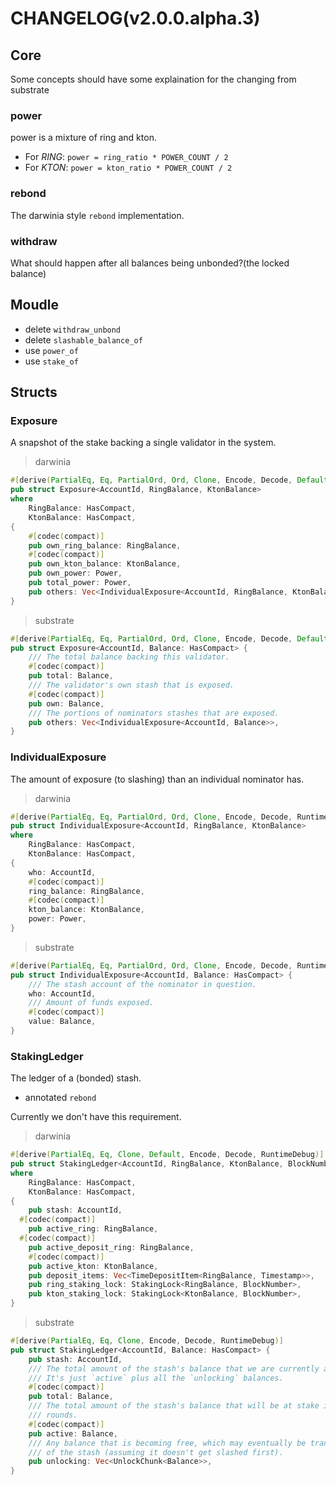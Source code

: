# CHANGELOG(v2.0.0.alpha.3)

## Core

Some concepts should have some explaination for the changing from substrate

### power

power is a mixture of ring and kton.

+ For *RING*: `power = ring_ratio * POWER_COUNT / 2`
+ For *KTON*: `power = kton_ratio * POWER_COUNT / 2`

### rebond

The darwinia style `rebond` implementation.


### withdraw

What should happen after all balances being unbonded?(the locked balance)


## Moudle
+ delete `withdraw_unbond`
+ delete `slashable_balance_of`
+ use `power_of`
+ use `stake_of`

## Structs

### Exposure

A snapshot of the stake backing a single validator in the system.

> darwinia

```rust
#[derive(PartialEq, Eq, PartialOrd, Ord, Clone, Encode, Decode, Default, RuntimeDebug)]
pub struct Exposure<AccountId, RingBalance, KtonBalance>
where
	RingBalance: HasCompact,
	KtonBalance: HasCompact,
{
	#[codec(compact)]
	pub own_ring_balance: RingBalance,
	#[codec(compact)]
	pub own_kton_balance: KtonBalance,
	pub own_power: Power,
	pub total_power: Power,
	pub others: Vec<IndividualExposure<AccountId, RingBalance, KtonBalance>>,
}
```

> substrate

```rust
#[derive(PartialEq, Eq, PartialOrd, Ord, Clone, Encode, Decode, Default, RuntimeDebug)]
pub struct Exposure<AccountId, Balance: HasCompact> {
	/// The total balance backing this validator.
	#[codec(compact)]
	pub total: Balance,
	/// The validator's own stash that is exposed.
	#[codec(compact)]
	pub own: Balance,
	/// The portions of nominators stashes that are exposed.
	pub others: Vec<IndividualExposure<AccountId, Balance>>,
}
```

### IndividualExposure

The amount of exposure (to slashing) than an individual nominator has.

> darwinia

```rust
#[derive(PartialEq, Eq, PartialOrd, Ord, Clone, Encode, Decode, RuntimeDebug)]
pub struct IndividualExposure<AccountId, RingBalance, KtonBalance>
where
	RingBalance: HasCompact,
	KtonBalance: HasCompact,
{
	who: AccountId,
	#[codec(compact)]
	ring_balance: RingBalance,
	#[codec(compact)]
	kton_balance: KtonBalance,
	power: Power,
}
```

> substrate
```rust
#[derive(PartialEq, Eq, PartialOrd, Ord, Clone, Encode, Decode, RuntimeDebug)]
pub struct IndividualExposure<AccountId, Balance: HasCompact> {
	/// The stash account of the nominator in question.
	who: AccountId,
	/// Amount of funds exposed.
	#[codec(compact)]
	value: Balance,
}
```


### StakingLedger

The ledger of a (bonded) stash.

+ annotated `rebond`

Currently we don't have this requirement.

> darwinia
```rust
#[derive(PartialEq, Eq, Clone, Default, Encode, Decode, RuntimeDebug)]
pub struct StakingLedger<AccountId, RingBalance, KtonBalance, BlockNumber, Timestamp>
where
	RingBalance: HasCompact,
	KtonBalance: HasCompact,
{
	pub stash: AccountId,
  #[codec(compact)]
	pub active_ring: RingBalance,
  #[codec(compact)]
	pub active_deposit_ring: RingBalance,
	#[codec(compact)]
	pub active_kton: KtonBalance,
	pub deposit_items: Vec<TimeDepositItem<RingBalance, Timestamp>>,
	pub ring_staking_lock: StakingLock<RingBalance, BlockNumber>,
	pub kton_staking_lock: StakingLock<KtonBalance, BlockNumber>,
}
```

> substrate

```rust
#[derive(PartialEq, Eq, Clone, Encode, Decode, RuntimeDebug)]
pub struct StakingLedger<AccountId, Balance: HasCompact> {
	pub stash: AccountId,
	/// The total amount of the stash's balance that we are currently accounting for.
	/// It's just `active` plus all the `unlocking` balances.
	#[codec(compact)]
	pub total: Balance,
	/// The total amount of the stash's balance that will be at stake in any forthcoming
	/// rounds.
	#[codec(compact)]
	pub active: Balance,
	/// Any balance that is becoming free, which may eventually be transferred out
	/// of the stash (assuming it doesn't get slashed first).
	pub unlocking: Vec<UnlockChunk<Balance>>,
}
```
